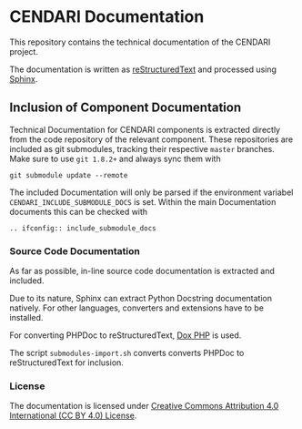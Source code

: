 # CENDARI Documentation


This repository contains the technical documentation of the CENDARI project.

The documentation is written as [reStructuredText](http://docutils.sourceforge.net/rst.html)
and processed using [Sphinx](http://sphinx-doc.org/).


## Inclusion of Component Documentation


Technical Documentation for CENDARI components is extracted directly from the code repository of the relevant component.
These repositories are included as git submodules, tracking their respective `master` branches.
Make sure to use `git 1.8.2+` and always sync them with
```
git submodule update --remote
```

The included Documentation will only be parsed if the environment variabel `CENDARI_INCLUDE_SUBMODULE_DOCS` is set.
Within the main Documentation documents this can be checked with
```
.. ifconfig:: include_submodule_docs
```


### Source Code Documentation

As far as possible, in-line source code documentation is extracted and included.

Due to its nature, Sphinx can extract Python Docstring documentation natively.
For other languages, converters and extensions have to be installed.

For converting PHPDoc to reStructuredText, [Dox PHP](https://github.com/avalanche123/doxphp) is used.

The script `submodules-import.sh` converts converts PHPDoc to reStructuredText for inclusion.


### License

The documentation is licensed under [Creative Commons Attribution 4.0 International (CC BY 4.0) License](http://creativecommons.org/licenses/by/4.0/).

